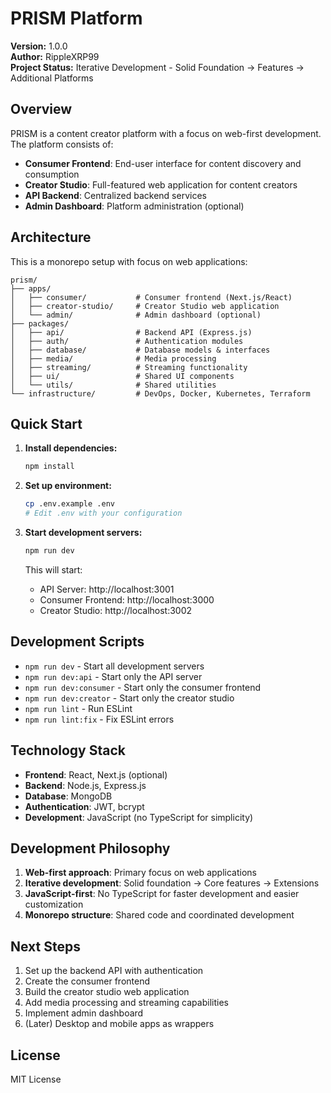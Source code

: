 # PRISM Platform

**Version:** 1.0.0  
**Author:** RippleXRP99  
**Project Status:** Iterative Development - Solid Foundation → Features → Additional Platforms

## Overview

PRISM is a content creator platform with a focus on web-first development. The platform consists of:

- **Consumer Frontend**: End-user interface for content discovery and consumption
- **Creator Studio**: Full-featured web application for content creators
- **API Backend**: Centralized backend services
- **Admin Dashboard**: Platform administration (optional)

## Architecture

This is a monorepo setup with focus on web applications:

```
prism/
├── apps/
│   ├── consumer/           # Consumer frontend (Next.js/React)
│   ├── creator-studio/     # Creator Studio web application
│   └── admin/              # Admin dashboard (optional)
├── packages/
│   ├── api/                # Backend API (Express.js)
│   ├── auth/               # Authentication modules
│   ├── database/           # Database models & interfaces
│   ├── media/              # Media processing
│   ├── streaming/          # Streaming functionality
│   ├── ui/                 # Shared UI components
│   └── utils/              # Shared utilities
└── infrastructure/         # DevOps, Docker, Kubernetes, Terraform
```

## Quick Start

1. **Install dependencies:**
   ```bash
   npm install
   ```

2. **Set up environment:**
   ```bash
   cp .env.example .env
   # Edit .env with your configuration
   ```

3. **Start development servers:**
   ```bash
   npm run dev
   ```

   This will start:
   - API Server: http://localhost:3001
   - Consumer Frontend: http://localhost:3000
   - Creator Studio: http://localhost:3002

## Development Scripts

- `npm run dev` - Start all development servers
- `npm run dev:api` - Start only the API server
- `npm run dev:consumer` - Start only the consumer frontend
- `npm run dev:creator` - Start only the creator studio
- `npm run lint` - Run ESLint
- `npm run lint:fix` - Fix ESLint errors

## Technology Stack

- **Frontend**: React, Next.js (optional)
- **Backend**: Node.js, Express.js
- **Database**: MongoDB
- **Authentication**: JWT, bcrypt
- **Development**: JavaScript (no TypeScript for simplicity)

## Development Philosophy

1. **Web-first approach**: Primary focus on web applications
2. **Iterative development**: Solid foundation → Core features → Extensions
3. **JavaScript-first**: No TypeScript for faster development and easier customization
4. **Monorepo structure**: Shared code and coordinated development

## Next Steps

1. Set up the backend API with authentication
2. Create the consumer frontend
3. Build the creator studio web application
4. Add media processing and streaming capabilities
5. Implement admin dashboard
6. (Later) Desktop and mobile apps as wrappers

## License

MIT License
